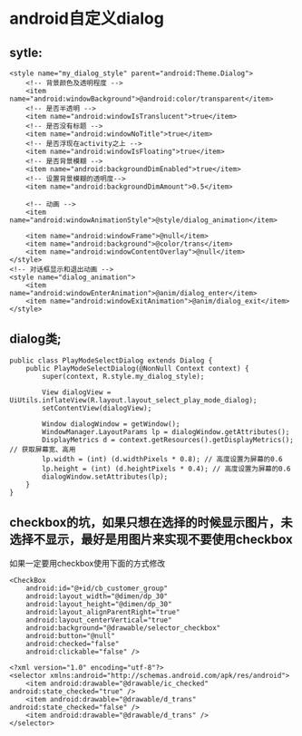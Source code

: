# android自定义dialog
## sytle:

    <style name="my_dialog_style" parent="android:Theme.Dialog">
        <!-- 背景颜色及透明程度 -->
        <item name="android:windowBackground">@android:color/transparent</item>
        <!-- 是否半透明 -->
        <item name="android:windowIsTranslucent">true</item>
        <!-- 是否没有标题 -->
        <item name="android:windowNoTitle">true</item>
        <!-- 是否浮现在activity之上 -->
        <item name="android:windowIsFloating">true</item>
        <!-- 是否背景模糊 -->
        <item name="android:backgroundDimEnabled">true</item>
        <!-- 设置背景模糊的透明度-->
        <item name="android:backgroundDimAmount">0.5</item>
    
        <!-- 动画 -->
        <item name="android:windowAnimationStyle">@style/dialog_animation</item>
    
        <item name="android:windowFrame">@null</item>
        <item name="android:background">@color/trans</item>
        <item name="android:windowContentOverlay">@null</item>
    </style>
    <!-- 对话框显示和退出动画 -->
    <style name="dialog_animation">
        <item name="android:windowEnterAnimation">@anim/dialog_enter</item>
        <item name="android:windowExitAnimation">@anim/dialog_exit</item>
    </style>

    
## dialog类;

    public class PlayModeSelectDialog extends Dialog {
        public PlayModeSelectDialog(@NonNull Context context) {
            super(context, R.style.my_dialog_style);
    
            View dialogView = UiUtils.inflateView(R.layout.layout_select_play_mode_dialog);
            setContentView(dialogView);
    
            Window dialogWindow = getWindow();
            WindowManager.LayoutParams lp = dialogWindow.getAttributes();
            DisplayMetrics d = context.getResources().getDisplayMetrics(); // 获取屏幕宽、高用
            lp.width = (int) (d.widthPixels * 0.8); // 高度设置为屏幕的0.6
            lp.height = (int) (d.heightPixels * 0.4); // 高度设置为屏幕的0.6
            dialogWindow.setAttributes(lp);
        }
    }
    
## checkbox的坑，如果只想在选择的时候显示图片，未选择不显示，最好是用图片来实现不要使用checkbox
如果一定要用checkbox使用下面的方式修改

    <CheckBox
        android:id="@+id/cb_customer_group"
        android:layout_width="@dimen/dp_30"
        android:layout_height="@dimen/dp_30"
        android:layout_alignParentRight="true"
        android:layout_centerVertical="true"
        android:background="@drawable/selector_checkbox"
        android:button="@null"
        android:checked="false"
        android:clickable="false" />
        
    <?xml version="1.0" encoding="utf-8"?>
    <selector xmlns:android="http://schemas.android.com/apk/res/android">
        <item android:drawable="@drawable/ic_checked" android:state_checked="true" />
        <item android:drawable="@drawable/d_trans" android:state_checked="false" />
        <item android:drawable="@drawable/d_trans" />
    </selector>